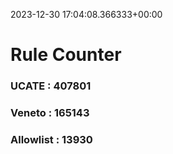 2023-12-30 17:04:08.366333+00:00
# Rule Counter 
 ### UCATE : 407801

 ### Veneto : 165143

 ### Allowlist : 13930